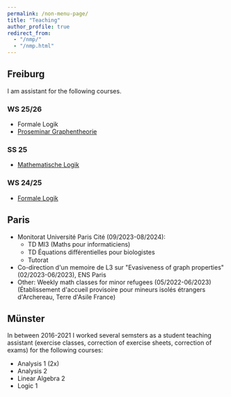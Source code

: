 ```yaml
---
permalink: /non-menu-page/
title: "Teaching"
author_profile: true
redirect_from: 
  - "/nmp/"
  - "/nmp.html"
---
```


## Freiburg
I am assistant for the following courses.
### WS 25/26
 * Formale Logik
 * [Proseminar Graphentheorie](https://home.mathematik.uni-freiburg.de/mildenberger/veranstaltungen/ws25/proseminar.html)
 
### SS 25
 * [Mathematische Logik](https://home.mathematik.uni-freiburg.de/sludwig/lehre/mathematischelogik25/?l=en)
 
### WS 24/25
 * [Formale Logik](https://home.mathematik.uni-freiburg.de/sludwig/lehre/formalelogik2425/?l=de)


## Paris
 * Monitorat Université Paris Cité (09/2023-08/2024): 
    * TD MI3 (Maths pour informaticiens) 
    * TD Équations diﬀérentielles pour biologistes 
    * Tutorat
 * Co-direction d'un memoire de L3 sur "Evasiveness of graph properties" (02/2023-06/2023), ENS Paris
 * Other: ﻿Weekly math classes for minor refugees (05/2022-06/2023) (Établissement d'accueil provisoire pour mineurs isolés
étrangers d'Archereau, Terre d'Asile France)

## Münster
In between 2016-2021 I worked several semsters as a student teaching assistant (exercise classes, correction of exercise sheets, correction of exams) for the following courses:

 * Analysis 1 (2x)
 * Analysis 2
 * Linear Algebra 2 
 * Logic 1
